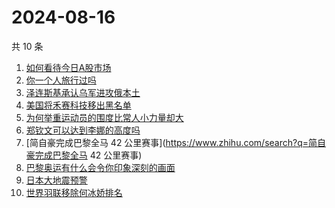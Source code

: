 # 2024-08-16

共 10 条

<!-- BEGIN ZHIHUSEARCH -->
<!-- 最后更新时间 Fri Aug 16 2024 11:08:54 GMT+0800 (China Standard Time) -->
1. [如何看待今日A股市场](https://www.zhihu.com/search?q=如何看待今日A股市场)
1. [你一个人旅行过吗](https://www.zhihu.com/search?q=你一个人旅行过吗)
1. [泽连斯基承认乌军进攻俄本土](https://www.zhihu.com/search?q=泽连斯基承认乌军进攻俄本土)
1. [美国将禾赛科技移出黑名单](https://www.zhihu.com/search?q=美国将禾赛科技移出黑名单)
1. [为何举重运动员的围度比常人小力量却大](https://www.zhihu.com/search?q=为何举重运动员的围度比常人小力量却大)
1. [郑钦文可以达到李娜的高度吗](https://www.zhihu.com/search?q=郑钦文可以达到李娜的高度吗)
1. [简自豪完成巴黎全马 42 公里赛事](https://www.zhihu.com/search?q=简自豪完成巴黎全马 42 公里赛事)
1. [巴黎奥运有什么会令你印象深刻的画面](https://www.zhihu.com/search?q=巴黎奥运有什么会令你印象深刻的画面)
1. [日本大地震预警](https://www.zhihu.com/search?q=日本大地震预警)
1. [世界羽联移除何冰娇排名](https://www.zhihu.com/search?q=世界羽联移除何冰娇排名)
<!-- END ZHIHUSEARCH -->
